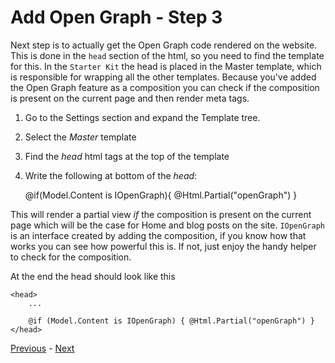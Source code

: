 # Add Open Graph - Step 3
Next step is to actually get the Open Graph code rendered on the website. This is done in the `head` section of the html, so you need to find the template for this. In the `Starter Kit` the head is placed in the Master template, which is responsible for wrapping all the other templates. Because you've added the Open Graph feature as a composition you can check if the composition is present on the current page and then render meta tags.

1. Go to the Settings section and expand the Template tree.
2. Select the *Master* template
3. Find the *head* html tags at the top of the template
4. Write the following at bottom of the *head*:

    @if(Model.Content is IOpenGraph){ 
        @Html.Partial("openGraph")
    }

This will render a partial view *if* the composition is present on the current page which will be the case for Home and blog posts on the site. `IOpenGraph` is an interface created by adding the composition, if you know how that works you can see how powerful this is. If not, just enjoy the handy helper to check for the composition.

At the end the head should look like this

    <head>
        ...
        
        @if (Model.Content is IOpenGraph) { @Html.Partial("openGraph") }    
    </head>

[Previous](step-2.md) - [Next](step-4.md)
